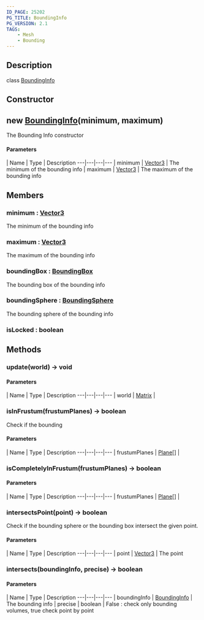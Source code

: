 ```yaml
---
ID_PAGE: 25202
PG_TITLE: BoundingInfo
PG_VERSION: 2.1
TAGS:
    - Mesh
    - Bounding
---
```

## Description

class [BoundingInfo](/classes/2.4/BoundingInfo)



## Constructor

## new [BoundingInfo](/classes/2.4/BoundingInfo)(minimum, maximum)

The Bounding Info constructor

#### Parameters
 | Name | Type | Description
---|---|---|---
 | minimum | [Vector3](/classes/2.4/Vector3) |    The minimum of the bounding info
 | maximum | [Vector3](/classes/2.4/Vector3) |    The maximum of the bounding info
## Members

### minimum : [Vector3](/classes/2.4/Vector3)

The minimum of the bounding info

### maximum : [Vector3](/classes/2.4/Vector3)

The maximum of the bounding info

### boundingBox : [BoundingBox](/classes/2.4/BoundingBox)

The bounding box of the bounding info

### boundingSphere : [BoundingSphere](/classes/2.4/BoundingSphere)

The bounding sphere of the bounding info

### isLocked : boolean



## Methods

### update(world) &rarr; void



#### Parameters
 | Name | Type | Description
---|---|---|---
 | world | [Matrix](/classes/2.4/Matrix) |  

### isInFrustum(frustumPlanes) &rarr; boolean

Check if the bounding

#### Parameters
 | Name | Type | Description
---|---|---|---
 | frustumPlanes | [Plane](/classes/2.4/Plane)[] |    

### isCompletelyInFrustum(frustumPlanes) &rarr; boolean



#### Parameters
 | Name | Type | Description
---|---|---|---
 | frustumPlanes | [Plane](/classes/2.4/Plane)[] |    

### intersectsPoint(point) &rarr; boolean

Check if the bounding sphere or the bounding box intersect the given point.

#### Parameters
 | Name | Type | Description
---|---|---|---
 | point | [Vector3](/classes/2.4/Vector3) |    The point

### intersects(boundingInfo, precise) &rarr; boolean



#### Parameters
 | Name | Type | Description
---|---|---|---
 | boundingInfo | [BoundingInfo](/classes/2.4/BoundingInfo) |    The bounding info
 | precise | boolean |    False : check only bounding volumes, true check point by point
